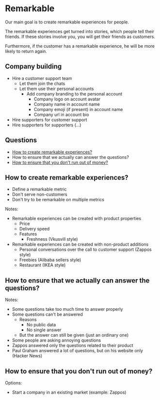 # Remarkable

Our main goal is to create remarkable experiences for people.

The remarkable experiences get turned into stories, which people tell their friends. If these stories involve you, you will get their friends as customers.

Furthermore, if the customer has a remarkable experience, he will be more likely to return again.

## Company building

* Hire a customer support team
  * Let them join the chats
  * Let them use their personal accounts
    * Add company branding to the personal account
      * Company logo on account avatar
      * Company name in account name
      * Company emoji (if present) in account name
      * Company url in account bio
* Hire supporters for customer support
* Hire supporters for supporters (...)

## Questions

* [How to create remarkable experiences?](#how-to-create-remarkable-experiences)
* How to ensure that we actually can answer the questions?
* [How to ensure that you don't run out of money?](#how-to-ensure-that-you-dont-run-out-of-money)

## How to create remarkable experiences?

* Define a remarkable metric
* Don't serve non-customers
* Don't try to be remarkable on multiple metrics

Notes:

* Remarkable experiences can be created with product properties
  * Price
  * Delivery speed
  * Features
    * Freshness (Vkusvill style)
* Remarkable experiences can be created with non-product additions
  * Personal conversations over the call to customer support (Zappos style)
  * Freebies (Alibaba sellers style)
  * Restaurant (IKEA style)

## How to ensure that we actually can answer the questions?

Notes:

* Some questions take too much time to answer properly
* Some questions can't be answered
  * Reasons
    * No public data
    * No single answer
  * But the answer can still be given (just an ordinary one)
* Some people are asking annoying questions
* Zappos answered only the questions related to their product
* Paul Graham answered a lot of questions, but on his website only (Hacker News)

## How to ensure that you don't run out of money?

Options:

* Start a company in an existing market (example: Zappos)
